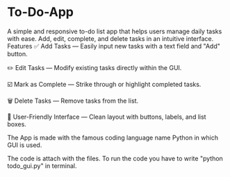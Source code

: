 # To-Do-App
A simple and responsive to-do list app that helps users manage daily tasks with ease. Add, edit, complete, and delete tasks in an intuitive interface.
Features
✅ Add Tasks — Easily input new tasks with a text field and "Add" button.

✏️ Edit Tasks — Modify existing tasks directly within the GUI.

☑️ Mark as Complete — Strike through or highlight completed tasks.

🗑️ Delete Tasks — Remove tasks from the list.

🎨 User-Friendly Interface — Clean layout with buttons, labels, and list boxes.

The App is made with the famous coding language name Python in which GUI is used.

The code is attach with the files. To run the code you have to write "python todo_gui.py" in terminal.
